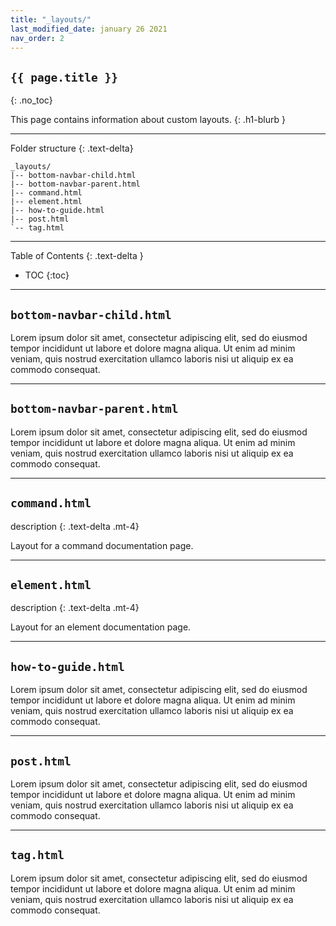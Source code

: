 ```yaml
---
title: "_layouts/"
last_modified_date: january 26 2021
nav_order: 2
---
```


## `{{ page.title }}`
{: .no_toc}

This page contains information about custom layouts.
{: .h1-blurb }

---

Folder structure
{: .text-delta}

```treeview
_layouts/
|-- bottom-navbar-child.html
|-- bottom-navbar-parent.html
|-- command.html
|-- element.html
|-- how-to-guide.html
|-- post.html
`-- tag.html
```

---

Table of Contents
{: .text-delta }

+ TOC
{:toc}

---

## `bottom-navbar-child.html`

Lorem ipsum dolor sit amet, consectetur adipiscing elit, sed do eiusmod tempor incididunt
ut labore et dolore magna aliqua. Ut enim ad minim veniam, quis nostrud exercitation
ullamco laboris nisi ut aliquip ex ea commodo consequat.

---

## `bottom-navbar-parent.html`

Lorem ipsum dolor sit amet, consectetur adipiscing elit, sed do eiusmod tempor incididunt
ut labore et dolore magna aliqua. Ut enim ad minim veniam, quis nostrud exercitation
ullamco laboris nisi ut aliquip ex ea commodo consequat.

---

## `command.html`

description
{: .text-delta .mt-4}

Layout for a command documentation page.

---

## `element.html`

description
{: .text-delta .mt-4}

Layout for an element documentation page.

---

## `how-to-guide.html`

Lorem ipsum dolor sit amet, consectetur adipiscing elit, sed do eiusmod tempor incididunt
ut labore et dolore magna aliqua. Ut enim ad minim veniam, quis nostrud exercitation
ullamco laboris nisi ut aliquip ex ea commodo consequat.

---

## `post.html`

Lorem ipsum dolor sit amet, consectetur adipiscing elit, sed do eiusmod tempor incididunt
ut labore et dolore magna aliqua. Ut enim ad minim veniam, quis nostrud exercitation
ullamco laboris nisi ut aliquip ex ea commodo consequat.

---

## `tag.html`

Lorem ipsum dolor sit amet, consectetur adipiscing elit, sed do eiusmod tempor incididunt
ut labore et dolore magna aliqua. Ut enim ad minim veniam, quis nostrud exercitation
ullamco laboris nisi ut aliquip ex ea commodo consequat.
